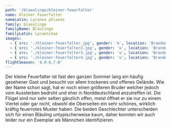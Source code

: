 ```yaml
---
path: '/blaeulinge/kleiner-feuerfalter'
name: Kleiner Feuerfalter
nameLatin: Lycanea phlaeas
family: blaeulinge
familyName: Bläulinge
familyLatin: Lycaenidae
images:
  - { src: './kleiner-feuerfalter.jpg', gender: 'm', location: 'Brandenburg, Heinrichsfelde', author: Georg, date: '2016-07-31' }
  - { src: './kleiner-feuerfalter2.jpg', gender: 'u', location: 'Brandenburg, Heinrichsfelde', author: Georg, date: '2016-06-06' }
  - { src: './kleiner-feuerfalter3.jpg', gender: 'u', location: 'Brandenburg, Heinrichsfelde', author: Georg, date: '2016-07-01' }
  - { src: './kleiner-feuerfalter4.jpg', gender: 'u', location: 'Brandenburg, Heinrichsfelde', author: Karsten, date: '2016-05-06' }
flightSeason: '4.0-6,7-8'
---
```


Der kleine Feuerfalter ist fast den ganzen Sommer lang ein häufig gesehener Gast und besucht vor allem trockenes und offenes Gelände. Wie der Name schon sagt, hat er noch einen größeren Bruder welcher jedoch vom Aussterben bedroht und eher in Norddeutschland anzutreffen ist. Die Flügel sind nur sehr selten gänzlich offen, meist öffnet er sie nur zu einem Viertel oder gar nicht, obwohl die Oberseiten ein sehr schönes, wirklich kräftig feuerrotes Muster haben. Die beiden Geschlechter unterscheiden sich für einen Bläuling untypischerweise kaum, daher konnten wir auch leider nur ein Exemplar als Männchen identifizieren.
